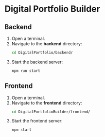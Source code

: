 # Digital Portfolio Builder  

## Backend

1. Open a terminal.
2. Navigate to the **backend** directory:
    ```bash
    cd DigitalPortfolio/backend/
    ```
3. Start the backend server:
    ```bash
    npm run start
    ```

## Frontend

1. Open a terminal.
2. Navigate to the **frontend** directory:
    ```bash
    cd DigitalPortfolioBuilder/frontend/
    ```
3. Start the frontend server:
    ```bash
    npm start
    ```
